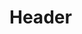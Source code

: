 <script lang="ts">
  import { Story } from '$lib';
  import Header from './Header.svelte';
</script>

# Header